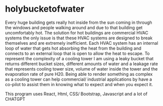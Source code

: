 # holybucketofwater
Every huge building gets really hot inside from the sun coming in through the windows and people walking around and due to that building get uncomfortably hot. The solution for hot buildings are commercial HVAC systems the only issue is that these HVAC systems are designed to break themselves and are extremely inefficient. Each HVAC system has an internal loop of water that gets hot absorbing the heat from the building and connects to an external loop that is open to allow the heat to escape. To represent the complexity of a cooling tower I am using a leaky bucket that returns different bucket sizes, different amounts of water and a leakage rate that represents cooling tower size, volume of water inside the tower and the evaporation rate of pure H20. Being able to render something as complex as a cooling tower can help commercial/ industrial applications by have a co-pilot to assist them in knowing what to expect and when you expect it.

This program uses React, Html, CSS/ Bootstrap, Javascript and a lot of CHATGPT